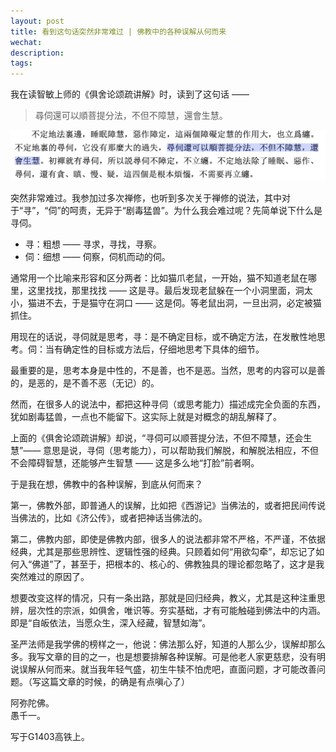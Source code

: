 ```yaml
---
layout: post
title: 看到这句话突然非常难过 | 佛教中的各种误解从何而来
wechat: 
description: 
tags:
---
```


我在读智敏上师的《俱舍论颂疏讲解》时，读到了这句话 —— 

> 尋伺還可以順菩提分法，不但不障慧，還會生慧。

![尋伺生慧](../images/2024-07-13-08-46-00.png)

突然非常难过。我参加过多次禅修，也听到多次关于禅修的说法，其中对于“寻”，“伺”的呵责，无异于“剧毒猛兽”。为什么我会难过呢？先简单说下什么是寻伺。

* 寻：粗想 —— 寻求，寻找，寻察。
* 伺：细想 —— 伺察，伺机而动的伺。

通常用一个比喻来形容和区分两者：比如猫爪老鼠，一开始，猫不知道老鼠在哪里，这里找找，那里找找 —— 这是寻。最后发现老鼠躲在一个小洞里面，洞太小，猫进不去，于是猫守在洞口 —— 这是伺。等老鼠出洞，一旦出洞，必定被猫抓住。

用现在的话说，寻伺就是思考，寻：是不确定目标，或不确定方法，在发散性地思考。伺：当有确定性的目标或方法后，仔细地思考下具体的细节。

最重要的是，思考本身是中性的，不是善，也不是恶。当然，思考的内容可以是善的，是恶的，是不善不恶（无记）的。

然而，在很多人的说法中，都把这种寻伺（或思考能力）描述成完全负面的东西，犹如剧毒猛兽，一点也不能留下。这实际上就是对概念的胡乱解释了。

上面的《俱舍论颂疏讲解》却说，“寻伺可以顺菩提分法，不但不障慧，还会生慧”—— 意思是说，寻伺（思考能力），可以帮助我们解脱，和解脱法相应，不但不会障碍智慧，还能够产生智慧 —— 这是多么地“打脸”前者啊。

于是我在想，佛教中的各种误解，到底从何而来？

第一，佛教外部，即普通人的误解，比如把《西游记》当佛法的，或者把民间传说当佛法的，比如《济公传》，或者把神话当佛法的。

第二，佛教内部，即使是佛教内部，很多人的说法都非常不严格，不严谨，不依据经典，尤其是那些思辨性、逻辑性强的经典。只顾着如何“用欲勾牵”，却忘记了如何入“佛道”了，甚至于，把根本的、核心的、佛教独具的理论都忽略了，这才是我突然难过的原因了。

想要改变这样的情况，只有一条出路，那就是回归经典，教义，尤其是这种注重思辨，层次性的宗派，如俱舍，唯识等。夯实基础，才有可能触碰到佛法中的内涵。即是“自皈依法，当愿众生，深入经藏，智慧如海”。

圣严法师是我学佛的榜样之一，他说：佛法那么好，知道的人那么少，误解却那么多。我写文章的目的之一，也是想要排解各种误解。可是他老人家更慈悲，没有明说误解从何而来。就当我年轻气盛，初生牛犊不怕虎吧，直面问题，才可能改善问题。（写这篇文章的时候，的确是有点嗔心了）

阿弥陀佛。<br>
愚千一。

写于G1403高铁上。



